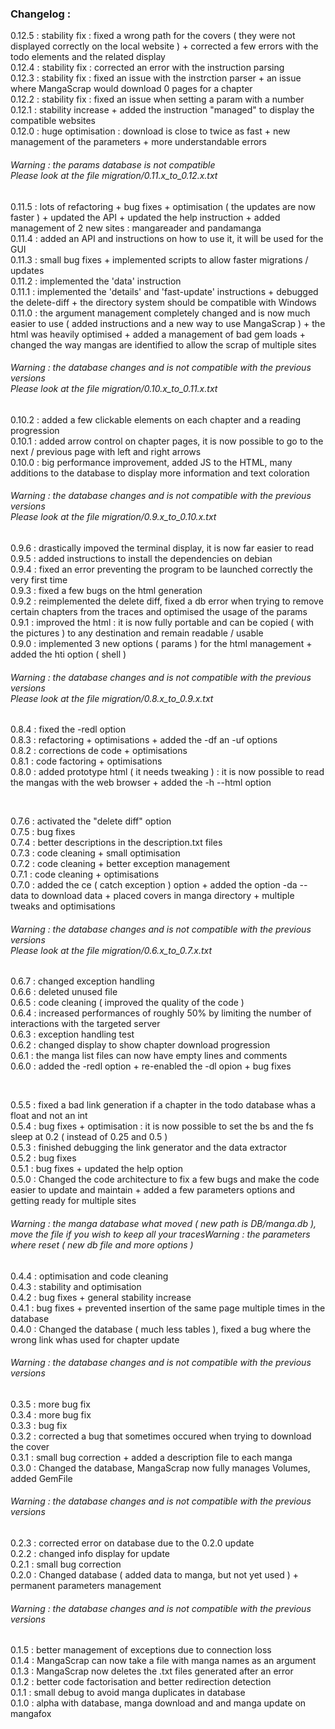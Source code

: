 ### Changelog :

0.12.5 : stability fix : fixed a wrong path for the covers ( they were not displayed correctly on the local website ) + corrected a few errors with the todo elements and the related display<br />
0.12.4 : stability fix : corrected an error with the instruction parsing<br />
0.12.3 : stability fix : fixed an issue with the instrction parser + an issue where MangaScrap would download 0 pages for a chapter<br />
0.12.2 : stability fix : fixed an issue when setting a param with a number<br />
0.12.1 : stability increase + added the instruction "managed" to display the compatible websites<br />
0.12.0 : huge optimisation : download is close to twice as fast + new management of the parameters + more understandable errors<br />

###### Warning : the params database is not compatible<br />Please look at the file migration/0.11.x_to_0.12.x.txt<br />

0.11.5 : lots of refactoring + bug fixes + optimisation ( the updates are now faster ) + updated the API + updated the help instruction + added management of 2 new sites : mangareader and pandamanga<br />
0.11.4 : added an API and instructions on how to use it, it will be used for the GUI<br />
0.11.3 : small bug fixes + implemented scripts to allow faster migrations / updates<br />
0.11.2 : implemented the 'data' instruction<br />
0.11.1 : implemented the 'details' and 'fast-update' instructions + debugged the delete-diff + the directory system should be compatible with Windows<br />
0.11.0 : the argument management completely changed and is now much easier to use ( added instructions and a new way to use MangaScrap ) + the html was heavily optimised + added a management of bad gem loads + changed the way mangas are identified to allow the scrap of multiple sites<br />

###### Warning : the database changes and is not compatible with the previous versions<br />Please look at the file migration/0.10.x_to_0.11.x.txt<br />

0.10.2 : added a few clickable elements on each chapter and a reading progression<br />
0.10.1 : added arrow control on chapter pages, it is now possible to go to the next / previous page with left and right arrows<br />
0.10.0 : big performance improvement, added JS to the HTML, many additions to the database to display more information and text coloration<br />

###### Warning : the database changes and is not compatible with the previous versions<br />Please look at the file migration/0.9.x_to_0.10.x.txt<br />

0.9.6 : drastically impoved the terminal display, it is now far easier to read<br />
0.9.5 : added instructions to install the dependencies on debian<br />
0.9.4 : fixed an error preventing the program to be launched correctly the very first time<br />
0.9.3 : fixed a few bugs on the html generation<br />
0.9.2 : reimplemented the delete diff, fixed a db error when trying to remove certain chapters from the traces and optimised the usage of the params<br />
0.9.1 : improved the html : it is now fully portable and can be copied ( with the pictures ) to any destination and remain readable / usable<br />
0.9.0 : implemented 3 new options ( params ) for the html management + added the hti option ( shell )<br />

###### Warning : the database changes and is not compatible with the previous versions<br />Please look at the file migration/0.8.x_to_0.9.x.txt<br />

0.8.4 : fixed the -redl option<br />
0.8.3 : refactoring + optimisations + added the -df an -uf options<br />
0.8.2 : corrections de code + optimisations<br />
0.8.1 : code factoring + optimisations<br />
0.8.0 : added prototype html ( it needs tweaking ) : it is now possible to read the mangas with the web browser + added the -h --html option<br />

<br />

0.7.6 : activated the "delete diff" option<br />
0.7.5 : bug fixes<br />
0.7.4 : better descriptions in the description.txt files<br />
0.7.3 : code cleaning + small optimisation<br />
0.7.2 : code cleaning + better exception management<br />
0.7.1 : code cleaning + optimisations<br />
0.7.0 : added the ce ( catch exception ) option + added the option -da --data to download data + placed covers in manga directory + multiple tweaks and optimisations<br />

###### Warning : the database changes and is not compatible with the previous versions<br />Please look at the file migration/0.6.x_to_0.7.x.txt<br />

0.6.7 : changed exception handling<br />
0.6.6 : deleted unused file<br />
0.6.5 : code cleaning ( improved the quality of the code )<br />
0.6.4 : increased performances of roughly 50% by limiting the number of interactions with the targeted server<br />
0.6.3 : exception handling test<br />
0.6.2 : changed display to show chapter download progression<br />
0.6.1 : the manga list files can now have empty lines and comments<br />
0.6.0 : added the -redl option + re-enabled the -dl opion + bug fixes<br />

<br />

0.5.5 : fixed a bad link generation if a chapter in the todo database whas a float and not an int<br />
0.5.4 : bug fixes + optimisation : it is now possible to set the bs and the fs sleep at 0.2 ( instead of 0.25 and 0.5 )<br />
0.5.3 : finished debugging the link generator and the data extractor<br />
0.5.2 : bug fixes<br />
0.5.1 : bug fixes + updated the help option<br />
0.5.0 : Changed the code architecture to fix a few bugs and make the code easier to update and maintain + added a few parameters options and getting ready for multiple sites<br />

###### Warning : the manga database what moved ( new path is DB/manga.db ), move the file if you wish to keep all your tracesWarning : the parameters where reset ( new db file and more options )

0.4.4 : optimisation and code cleaning<br />
0.4.3 : stability and optimisation<br />
0.4.2 : bug fixes + general stability increase<br />
0.4.1 : bug fixes + prevented insertion of the same page multiple times in the database<br />
0.4.0 : Changed the database ( much less tables ), fixed a bug where the wrong link whas used for chapter update<br />

###### Warning : the database changes and is not compatible with the previous versions<br />

0.3.5 : more bug fix<br />
0.3.4 : more bug fix<br />
0.3.3 : bug fix<br />
0.3.2 : corrected a bug that sometimes occured when trying to download the cover<br />
0.3.1 : small bug correction + added a description file to each manga<br />
0.3.0 : Changed the database, MangaScrap now fully manages Volumes, added GemFile<br />

###### Warning : the database changes and is not compatible with the previous versions<br />

0.2.3 : corrected error on database due to the 0.2.0 update<br />
0.2.2 : changed info display for update<br />
0.2.1 : small bug correction<br />
0.2.0 : Changed database ( added data to manga, but not yet used ) + permanent parameters management<br />

###### Warning : the database changes and is not compatible with the previous versions<br />

0.1.5 : better management of exceptions due to connection loss<br />
0.1.4 : MangaScrap can now take a file with manga names as an argument<br />
0.1.3 : MangaScrap now deletes the .txt files generated after an error<br />
0.1.2 : better code factorisation and better redirection detection<br />
0.1.1 : small debug to avoid manga duplicates in database<br />
0.1.0 : alpha with database, manga download and and manga update on mangafox<br />
